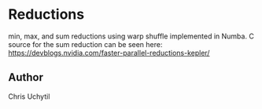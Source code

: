 # Reductions

min, max, and sum reductions using warp shuffle implemented in Numba. C source for the sum reduction can be seen here: https://devblogs.nvidia.com/faster-parallel-reductions-kepler/

## Author

Chris Uchytil
